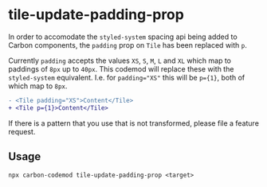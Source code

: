 # tile-update-padding-prop

In order to accomodate the `styled-system` spacing api being added to Carbon components, the `padding` prop on `Tile` has been replaced with `p`. 

Currently `padding` accepts the values `XS`, `S`, `M`, `L` and `XL` which map to paddings of `8px` up to `40px`. This codemod will replace these with the `styled-system` equivalent. I.e. for `padding="XS"` this will be `p={1}`, both of which map to `8px`.

```diff
- <Tile padding="XS">Content</Tile>
+ <Tile p={1}>Content</Tile>
```

If there is a pattern that you use that is not transformed, please file a feature request.

## Usage 

`npx carbon-codemod tile-update-padding-prop <target>`

